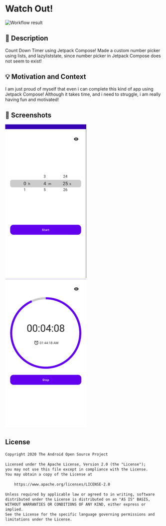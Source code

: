 # Watch Out!

<!--- Replace <OWNER> with your Github Username and <REPOSITORY> with the name of your repository. -->
<!--- You can find both of these in the url bar when you open your repository in github. -->
![Workflow result](https://github.com/DJDrama/WatchOut/workflows/Check/badge.svg)


## :scroll: Description
<!--- Describe your app in one or two sentences -->
Count Down Timer using Jetpack Compose!
Made a custom number picker using lists, and lazyliststate, since number picker in Jetpack Compose
does not seem to exist!

## :bulb: Motivation and Context
<!--- Optionally point readers to interesting parts of your submission. -->
<!--- What are you especially proud of? -->
I am just proud of myself that even i can complete this kind of app using Jetpack Compose!
Although it takes time, and i need to struggle, i am really having fun and motivated!

## :camera_flash: Screenshots
<!-- You can add more screenshots here if you like -->
<img src="/results/screenshot_1.png" width="260">&emsp;<img src="/results/screenshot_2.png" width="260">

## License
```
Copyright 2020 The Android Open Source Project

Licensed under the Apache License, Version 2.0 (the "License");
you may not use this file except in compliance with the License.
You may obtain a copy of the License at

    https://www.apache.org/licenses/LICENSE-2.0

Unless required by applicable law or agreed to in writing, software
distributed under the License is distributed on an "AS IS" BASIS,
WITHOUT WARRANTIES OR CONDITIONS OF ANY KIND, either express or implied.
See the License for the specific language governing permissions and
limitations under the License.
```